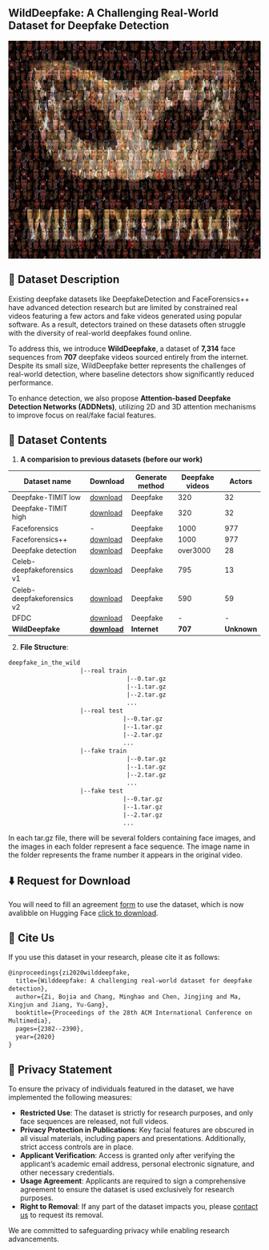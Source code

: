 <h2>WildDeepfake: A Challenging Real-World Dataset for Deepfake Detection</h2>

<p align="center">
<img src="./fakemask.jpg"  width="720" height="435px" alt="Deepfake in the Wild" title="Deepfake in the Wild" align="center"></img>
</p>

## 📌 Dataset Description
   
Existing deepfake datasets like DeepfakeDetection and FaceForensics++ have advanced detection research but are limited by constrained real videos featuring a few actors and fake videos generated using popular software. As a result, detectors trained on these datasets often struggle with the diversity of real-world deepfakes found online.

To address this, we introduce **WildDeepfake**, a dataset of **7,314** face sequences from **707** deepfake videos sourced entirely from the internet. Despite its small size, WildDeepfake better represents the challenges of real-world detection, where baseline detectors show significantly reduced performance.

To enhance detection, we also propose **Attention-based Deepfake Detection Networks (ADDNets)**, utilizing 2D and 3D attention mechanisms to improve focus on real/fake facial features. 


## 📂 Dataset Contents
   1. **A comparision to previous datasets (before our work)**
   
   |       Dataset name       |         Download         |Generate method|      Deepfake videos     |           Actors           |
   |--------------------------|--------------------------|----|--------------------------|----------------------------|
   |   Deepfake-TIMIT low     |[download](https://www.idiap.ch/dataset/deepfaketimit)|Deepfake|320|32|
   |   Deepfake-TIMIT high    |[download](https://www.idiap.ch/dataset/deepfaketimit)|Deepfake|320|32|
   |   Faceforensics          |-|Deepfake|1000|977|
   |   Faceforensics++        |[download](https://github.com/ondyari/FaceForensics)|Deepfake|1000|977|
   |   Deepfake detection     |[download](https://ai.googleblog.com/2019/09/contributing-data-to-deepfake-detection.html)|Deepfake|over3000|28|
   |Celeb-deepfakeforensics v1|[download](https://github.com/danmohaha/celeb-deepfakeforensics)|Deepfake|795|13|
   |Celeb-deepfakeforensics v2|[download](https://github.com/danmohaha/celeb-deepfakeforensics)|Deepfake|590|59|
   |   DFDC                   |[download](https://deepfakedetectionchallenge.ai/)|Deepfake|-|-|
   |   **WildDeepfake**   |[**download**](https://huggingface.co/datasets/xingjunm/WildDeepfake)|**Internet**|**707**|**Unknown**|
   

2. **File Structure**:
~~~
deepfake_in_the_wild
                    |--real train
                                 |--0.tar.gz
                                 |--1.tar.gz
                                 |--2.tar.gz
                                 ...
                    |--real test
                                |--0.tar.gz
                                |--1.tar.gz
                                |--2.tar.gz
                                ...
                    |--fake train
                                 |--0.tar.gz
                                 |--1.tar.gz
                                 |--2.tar.gz
                                 ...
                    |--fake test
                                |--0.tar.gz
                                |--1.tar.gz
                                |--2.tar.gz
                                ...
~~~

In each tar.gz file, there will be several folders containing face images, and the images in each folder represent a face sequence.
The image name in the folder represents the frame number it appears in the original video.

<!---
### Our ADDNet-2D Detection Method
<p align="center">
<img src="./ADDNet.png"  alt="ADDNet" title="ADDNet" align="center"></img>
</p>   
   The network structure of our proposed ADDNet-2D is illustrated below. Detailed structures of the three residual blocks used in our ADDNet-2D network are shown below too. These three blocks are also the building blocks of XceptionNet. The base network before the "resblock3" is our proposed ADDblock. Our ADDNet-3D shares the same ADD block architecture as ADDNet-2D, but has one ADD block for each of the face images in the sequence. Therefore, in our setting with face sequence length 𝐿, ADDNet-3D will have 𝐿 ADDblocks, and each ADD blocks share the same weights. Also different from ADDNet-2D, the classifier network(structure after the ADDblock) of ADDNet-3D is a 3D CNN.
<p align="center">
<img src="./details.jpg"  alt="details" title="details" align="center"></img>
</p>

### Expriments
First, we use pre-trained [Resnet-101](https://github.com/tensorflow/models/tree/master/research/slim) to extract features from the images in previous datasets and our dataset. Then we use the [T-SNE](http://projector.tensorflow.org/) to reduce the dimensionality. Red points represent fake faces, green points represent real faces. Here is the comparison:

<p align="center">
<img src="./t-sne.PNG"  alt="t-sne" title="t-sne" align="center"></img>
</p>
--->

## ⬇️ Request for Download
You will need to fill an agreement [form](https://forms.gle/o8vy9Q8fQ5mQZ4Qk6) to use the dataset, which is now avalibble on Hugging Face [click to download](https://huggingface.co/datasets/xingjunm/WildDeepfake).

## 📜 Cite Us
If you use this dataset in your research, please cite it as follows:

```
@inproceedings{zi2020wilddeepfake,
  title={Wilddeepfake: A challenging real-world dataset for deepfake detection},
  author={Zi, Bojia and Chang, Minghao and Chen, Jingjing and Ma, Xingjun and Jiang, Yu-Gang},
  booktitle={Proceedings of the 28th ACM International Conference on Multimedia},
  pages={2382--2390},
  year={2020}
}
```

## 📝 Privacy Statement

To ensure the privacy of individuals featured in the dataset, we have implemented the following measures:

- **Restricted Use**: The dataset is strictly for research purposes, and only face sequences are released, not full videos.
- **Privacy Protection in Publications**: Key facial features are obscured in all visual materials, including papers and presentations. Additionally, strict access controls are in place.
- **Applicant Verification**: Access is granted only after verifying the applicant’s academic email address, personal electronic signature, and other necessary credentials.
- **Usage Agreement**: Applicants are required to sign a comprehensive agreement to ensure the dataset is used exclusively for research purposes.
- **Right to Removal**: If any part of the dataset impacts you, please [contact us](mailto:danxjma@gmail.com) to request its removal. 

We are committed to safeguarding privacy while enabling research advancements.



